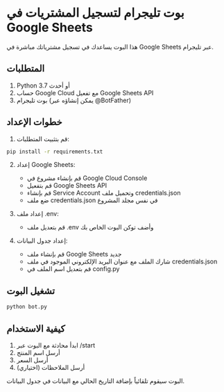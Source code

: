 # بوت تليجرام لتسجيل المشتريات في Google Sheets

هذا البوت يساعدك في تسجيل مشترياتك مباشرة في Google Sheets عبر تليجرام.

## المتطلبات
1. Python 3.7 أو أحدث
2. حساب Google Cloud مع تفعيل Google Sheets API
3. بوت تليجرام (يمكن إنشاؤه عبر @BotFather)

## خطوات الإعداد

1. قم بتثبيت المتطلبات:
```bash
pip install -r requirements.txt
```

2. إعداد Google Sheets:
   - قم بإنشاء مشروع في Google Cloud Console
   - قم بتفعيل Google Sheets API
   - قم بإنشاء Service Account وتحميل ملف credentials.json
   - ضع ملف credentials.json في نفس مجلد المشروع

3. إعداد ملف .env:
   - قم بتعديل ملف .env وأضف توكن البوت الخاص بك

4. إعداد جدول البيانات:
   - قم بإنشاء ملف Google Sheets جديد
   - شارك الملف مع عنوان البريد الإلكتروني الموجود في ملف credentials.json
   - قم بتعديل اسم الملف في config.py

## تشغيل البوت
```bash
python bot.py
```

## كيفية الاستخدام
1. ابدأ محادثة مع البوت عبر /start
2. أرسل اسم المنتج
3. أرسل السعر
4. أرسل الملاحظات (اختياري)

البوت سيقوم تلقائياً بإضافة التاريخ الحالي مع البيانات في جدول البيانات.
